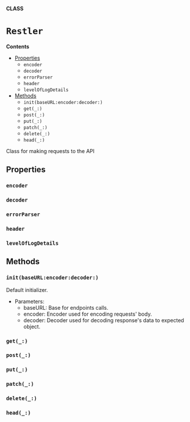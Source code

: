 **CLASS**

# `Restler`

**Contents**

- [Properties](#properties)
  - `encoder`
  - `decoder`
  - `errorParser`
  - `header`
  - `levelOfLogDetails`
- [Methods](#methods)
  - `init(baseURL:encoder:decoder:)`
  - `get(_:)`
  - `post(_:)`
  - `put(_:)`
  - `patch(_:)`
  - `delete(_:)`
  - `head(_:)`

Class for making requests to the API

## Properties
### `encoder`

### `decoder`

### `errorParser`

### `header`

### `levelOfLogDetails`

## Methods
### `init(baseURL:encoder:decoder:)`

Default initializer.

- Parameters:
  - baseURL: Base for endpoints calls.
  - encoder: Encoder used for encoding requests' body.
  - decoder: Decoder used for decoding response's data to expected object.

### `get(_:)`

### `post(_:)`

### `put(_:)`

### `patch(_:)`

### `delete(_:)`

### `head(_:)`
